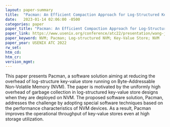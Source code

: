 ```yaml
---
layout: paper-summary
title:  "Pacman: An Efficient Compaction Approach for Log-Structured Key-Value Store on Persistent Memory"
date:   2023-01-14 02:06:00 -0500
categories: paper
paper_title: "Pacman: An Efficient Compaction Approach for Log-Structured Key-Value Store on Persistent Memory"
paper_link: https://www.usenix.org/conference/atc22/presentation/wang-jing
paper_keyword: NVM; Pacman; Log-structured NVM; Key-Value Store; NVM
paper_year: USENIX ATC 2022
rw_set:
htm_cd:
htm_cr:
version_mgmt:
---
```


This paper presents Pacman, a software solution aiming at reducing the overhead of log-structure key-value store
running on Byte-Addressable Non-Volatile Memory (NVM). The paper is motivated by the uniformly high overhead of garbage 
collection in log-structured key-value store designs when they are deployed on NVM. The proposed software 
solution, Pacman, addresses the challenge by adopting special software techniques based on the performance 
characteristics of NVM devices. As a result, Pacman improves the operational throughput of key-value stores even
at high storage utilization.
